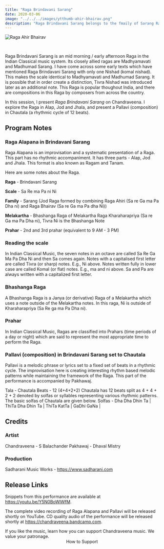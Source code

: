 ```yaml
---
title: "Raga Brindavani Sarang"
date: 2020-03-06
image: "../../../images/ytthumb-ahir-bhairav.png"
description: "Raga Brindavani Sarang belongs to the fmaily of Sarang Ragas. Its traditionally performed mid morning / early afternoon of the day, and is a popular Raga throughout India."
---
```


![Raga Ahir Bhairav](ytthumb-ahir-bhairav.png)

<br>

Raga Brindavani Sarang is an mid morning / early afternoon Raga in the Indian Classical music system. Its closely allied ragas are Madhyamavati and Madhumad Sarang. I have come across some early texts which have mentioned Raga Brindavani Sarang with only one Nishad (komal nishad). This makes the scale identical to Madhyamavati and Madhumad Sarang. It is possible that in order create a distinction, Tivra Nishad was introduced later as an additional note. This Raga is popular thoughout India, and there are compositions in this Raga by composers from across the country. 

In this session, I present *Raga Brindavani Sarang* on Chandraveena. I explore the Raga in Alap, Jod and Jhala, and present a Pallavi (composition) in Chautala (a rhythmic cycle of 12 beats).

## Program Notes

### Raga Alapana in Brindavani Sarang
Raga Alapana is an improvisation and a systematic presentation of a Raga. This part has no rhythmic accompaniment. It has three parts - Alap, Jod and Jhala. This format is also known as Ragam and Tanam.

Here are some notes about the Raga.

**Raga** - Brindavani Sarang

**Scale** - Sa Re ma Pa ni Ni

**Family** - Sarang (Jod Raga formed by combining Raga Ahiri (Sa re Ga ma Pa Dha ni) and Raga Bhairav (Sa re Ga ma Pa dha Ni))

**Melakartha** - Bhashanga Raga of Melakartha Raga Kharaharapriya (Sa re Ga ma Pa Dha ni), Tivra Ni is the Bhashanga Note

**Prahar** - 2nd and 3rd prahar (equivalent to 9 AM - 3 PM)

### Reading the scale
In Indian Classical Music, the seven notes in an octave are called Sa Re Ga Ma Pa Dha Ni and then Sa comes again. Notes with a capitalised first letter are called Tivra (or sharp) notes. E.g., Ni above. Notes written fully in lower case are called Komal (or flat) notes. E.g., ma and ni above. Sa and Pa are always written with a capitalized first letter.

### Bhashanga Raga
A Bhashanga Raga is a Janya (or derivative) Raga of a Melakartha which uses a note outside of the Melakartha notes. In this raga, Ni is outside of Kharaharapriya (Sa Re ga ma Pa Dha ni).

### Prahar
In Indian Classical Music, Ragas are classified into Prahars (time periods of a day or night) which are said to represent the most appropriate time to perform the Raga.

### Pallavi (composition) in Brindavani Sarang set to Chautala
Pallavi is a melodic phrase or lyrics set to a fixed set of beats in a rhythmic cycle. The improvisation here is creating interesting rhythm based melodic patterns while maintaining the framework of the Raga. This part of the performance is accompanied by Pakhawaj. 

Tala - Chautala
Beats - 12 (4+4+2+2)
Chautala has 12 beats split as 4 + 4 + 2 + 2 denoted by solfas or syllables representing various rhythmic patterns. The basic solfas of Chautala are given below.
Solfas - Dha Dha Dhin Ta | ThiTa Dha Dhin Ta | ThiTa KatTa | GaDhi GaNa |


## Credits
### Artist
Chandraveena - S Balachander
Pakhawaj - Dhaval Mistry

### Production
Sadharani Music Works - https://www.sadharani.com

## Release Links

Snippets from this performance are available at https://youtu.be/Y5N0BoWIWfM.

The complete video recording of Raga Alapana and Pallavi will be released shortly on YouTube.
CD quality audio of the performance will be released shortly at https://chandraveena.bandcamp.com.

<notice-box>
If you like the music, learn how you can support Chandraveena music. We value your patronage.
<div style="text-align:center">
<my-button to="/support/">How to Support</my-button>
</div>
</notice-box>
